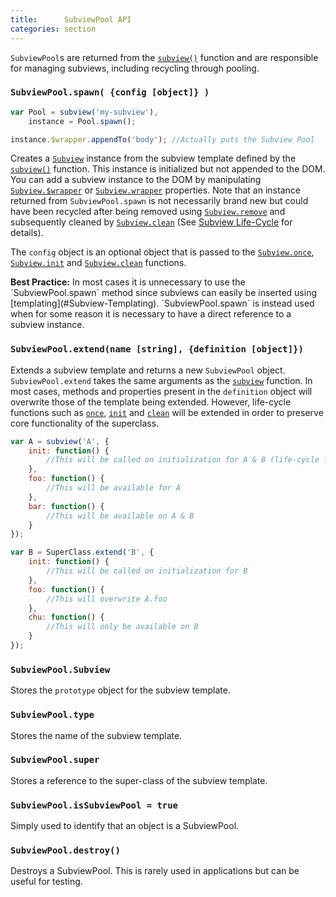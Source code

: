 ```yaml
---
title:      SubviewPool API
categories: section
---
```


`SubviewPool`s are returned from the [`subview()`](#subview) function and are responsible for managing subviews, including recycling through pooling.

### <a name='SubviewPool.spawn'>`SubviewPool.spawn( {config [object]} )`</a>

```javascript
var Pool = subview('my-subview'),
    instance = Pool.spawn();

instance.$wrapper.appendTo('body'); //Actually puts the Subview Pool
```

Creates a [`Subview`](#Subview-API) instance from the subview template defined by the [`subview()`](#subview) function. This instance is initialized but not appended to the DOM. You can add a subview instance to the DOM by manipulating [`Subview.$wrapper`](#Subview.$wrapper) or [`Subview.wrapper`](#Subview.wrapper) properties. Note that an instance returned from `SubviewPool.spawn` is not necessarily brand new but could have been recycled after being removed using [`Subview.remove`](#Subview.remove) and subsequently cleaned by [`Subview.clean`](#Subview.clean) (See [Subview Life-Cycle](#Subview-Life-Cycle) for details).

The `config` object is an optional object that is passed to the [`Subview.once`](#Subview.once), [`Subview.init`](#Subview.init) and [`Subview.clean`](#Subview.clean) functions.

<section class='best-practice'>
    <strong>Best Practice:</strong> In most cases it is unnecessary to use the `SubviewPool.spawn` method since subviews can easily be inserted using [templating](#Subview-Templating).  `SubviewPool.spawn` is instead used when for some reason it is necessary to have a direct reference to a subview instance.
</section>


### <a name='SubviewPool.extend'>`SubviewPool.extend(name [string], {definition [object]})`</a>

Extends a subview template and returns a new `SubviewPool` object.  `SubviewPool.extend` takes the same arguments as the [`subview`](#subview) function.  In most cases, methods and properties present in the `definition` object will overwrite those of the template being extended.  However, life-cycle functions such as [`once`](#Subview.once), [`init`](#Subview.init) and [`clean`](#Subview.clean) will be extended in order to preserve core functionality of the superclass.

```javascript
var A = subview('A', {
    init: function() {
        //This will be called on initialization for A & B (life-cycle function)
    },
    foo: function() {
        //This will be available for A
    },
    bar: function() {
        //This will be available on A & B
    }
});

var B = SuperClass.extend('B', {
    init: function() {
        //This will be called on initialization for B
    },
    foo: function() {
        //This will overwrite A.foo
    },
    chu: function() {
        //This will only be available on B
    }
});
```


### <a name='SubviewPool.Subview'>`SubviewPool.Subview`</a>
Stores the `prototype` object for the subview template.


### <a name='SubviewPool.type'>`SubviewPool.type`</a>
Stores the name of the subview template.

### <a name='SubviewPool.super'>`SubviewPool.super`</a>
Stores a reference to the super-class of the subview template.


### <a name='SubviewPool.isSubviewPool'>`SubviewPool.isSubviewPool = true`</a>
Simply used to identify that an object is a SubviewPool.


### <a name='SubviewPool.destroy'>`SubviewPool.destroy()`</a>
Destroys a SubviewPool.  This is rarely used in applications but can be useful for testing.





